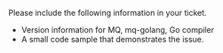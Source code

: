 Please include the following information in your ticket.

- Version information for MQ, mq-golang, Go compiler
- A small code sample that demonstrates the issue.
